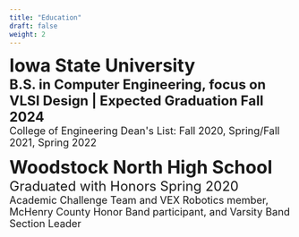 ```yaml
---
title: "Education"
draft: false
weight: 2
---
```


<p style="text-align:left">
	<font size=6><strong>Iowa State University</strong></font><br>
	<font size=5><strong>B.S. in Computer Engineering, focus on VLSI Design | Expected Graduation Fall 2024</strong></font><br>
	<font size=4>College of Engineering Dean's List: Fall 2020, Spring/Fall 2021, Spring 2022</font>
</p>

<p style="text-align:left">
	<font size=6><strong>Woodstock North High School</strong></font><br>
	<font size=5>Graduated with Honors Spring 2020</font><br>
	<font size=4>Academic Challenge Team and VEX Robotics member, McHenry County Honor Band participant, and Varsity Band Section Leader</font>
</p>
